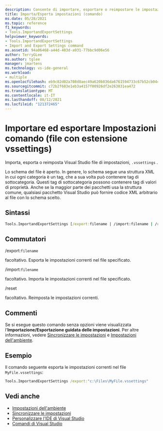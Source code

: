 ```yaml
---
description: Consente di importare, esportare o reimpostare le impostazioni di Visual Studio. Estensione di file vssettings
title: Importa/Esporta impostazioni (comando)
ms.date: 05/28/2021
ms.topic: reference
f1_keywords:
- Tools.ImportandExportSettings
helpviewer_keywords:
- Tools.ImportandExportSettings
- Import and Export Settings command
ms.assetid: 94a06468-a44d-403d-a931-77bbc9d06e56
author: TerryGLee
ms.author: tglee
manager: jmartens
ms.technology: vs-ide-general
ms.workload:
- multiple
ms.openlocfilehash: eb9c82d02a708d8aec49a620b836da6761594733c67b52cb04c1e4d7adfe62ae
ms.sourcegitcommit: c72b2f603e1eb3a4157f00926df2e263831ea472
ms.translationtype: MT
ms.contentlocale: it-IT
ms.lasthandoff: 08/12/2021
ms.locfileid: "121372465"
---
```

# <a name="import-and-export-settings-command-vssettings-file"></a>Importare ed esportare Impostazioni comando (file con estensione vssettings)

Importa, esporta o reimposta Visual Studio file di impostazioni, `.vssettings` .

Lo schema del file è aperto. In genere, lo schema segue una struttura XML in cui ogni categoria è un tag, che a sua volta può contenere tag di sottocategoria. Questi tag di sottocategoria possono contenere tag di valori di proprietà. Anche se la maggior parte dei pacchetti usa la struttura comune, qualsiasi pacchetto Visual Studio può fornire codice XML arbitrario al file con lo schema scelto.

## <a name="syntax"></a>Sintassi

```cmd
Tools.ImportandExportSettings [/export:filename | /import:filename | /reset]
```

## <a name="switches"></a>Commutatori

/export:`filename`

facoltativo. Esporta le impostazioni correnti nel file specificato.

/import:`filename`

facoltativo. Importa le impostazioni correnti nel file specificato.

/reset

facoltativo. Reimposta le impostazioni correnti.

## <a name="remarks"></a>Commenti

Se si esegue questo comando senza opzioni viene visualizzata l'**Importazione/Esportazione guidata delle impostazioni**. Per altre informazioni, vedere [Sincronizzare le impostazioni](../synchronized-settings-in-visual-studio.md) e [Impostazioni dell'ambiente](../environment-settings.md).

## <a name="example"></a>Esempio

Il comando seguente esporta le impostazioni correnti nel file `MyFile.vssettings`:

```cmd
Tools.ImportandExportSettings /export:"c:\Files\MyFile.vssettings"
```



## <a name="see-also"></a>Vedi anche

- [Impostazioni dell'ambiente](../../ide/environment-settings.md)
- [Sincronizzare le impostazioni](../../ide/synchronized-settings-in-visual-studio.md)
- [Personalizzare l'IDE di Visual Studio](../../ide/personalizing-the-visual-studio-ide.md)
- [Comandi di Visual Studio](../../ide/reference/visual-studio-commands.md)
